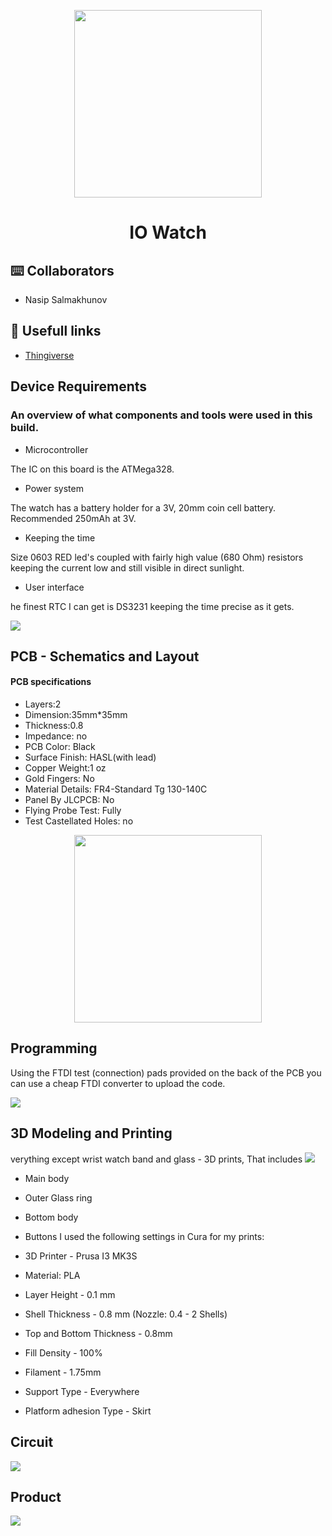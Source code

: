 <p align="center">
<img src="./IO_Watch/CAD/Images/1.jpg" width="300">
</p>
<h1 align="center"><b>IO Watch</b></h3>

## ⌨️ Collaborators
- Nasip Salmakhunov

## 🔗 Usefull links
- [Thingiverse](https://www.thingiverse.com/thing:4365258/files)


## Device Requirements
<h3>An overview of what components and tools were used in this build.</h3>

 - Microcontroller
  <p>The IC on this board is the ATMega328. </p>
  
 - Power system
  <p>The watch has a battery holder for a 3V, 20mm coin cell battery. Recommended 250mAh at 3V. </p>
  
 - Keeping the time
  <p>Size 0603 RED led's coupled with fairly high value (680 Ohm) resistors keeping the current low and still visible in direct sunlight. </p>
  
 - User interface
  <p>he finest RTC I can get is DS3231 keeping the time precise as it gets.  </p>
<img src="./IO_Watch/CAD/Images/2.jpg">
  



## PCB - Schematics and Layout

#### PCB specifications

- Layers:2
- Dimension:35mm*35mm
- Thickness:0.8
- Impedance: no
- PCB Color: Black
- Surface Finish: HASL(with lead)
- Copper Weight:1 oz
- Gold Fingers: No
- Material Details: FR4-Standard Tg 130-140C
- Panel By JLCPCB: No
- Flying Probe Test: Fully
- Test Castellated Holes: no
<p align="center">

 <img src="./IO_Watch/CAD/Images/5.jpg" width="300">
</p>


## Programming
<p>Using the FTDI test (connection) pads provided on the back of the PCB you can use a cheap FTDI converter to upload the code.</p>
<img src="./IO_Watch/CAD/Images/3.jpg">

## 3D Modeling and Printing
<p>verything except wrist watch band and glass - 3D prints, That includes
<img src="./IO_Watch/CAD/Images/6.jpg">

- Main body
- Outer Glass ring
- Bottom body
- Buttons
I used the following settings in Cura for my prints:

- 3D Printer - Prusa I3 MK3S
- Material: PLA
- Layer Height - 0.1 mm
- Shell Thickness - 0.8 mm (Nozzle: 0.4 - 2 Shells)
- Top and Bottom Thickness - 0.8mm
- Fill Density - 100%
- Filament - 1.75mm
- Support Type - Everywhere
- Platform adhesion Type - Skirt</p>

## Circuit
<img src="./IO_Watch/CAD/Images/4.jpg">

## Product

<img src="./IO_Watch/CAD/Images/7.png">



